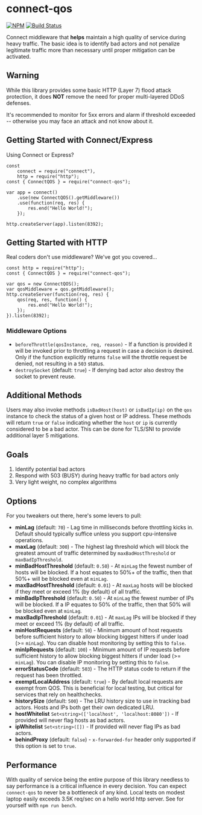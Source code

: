 # connect-qos

[![NPM](https://nodei.co/npm/connect-qos.png?mini=true)](https://nodei.co/npm/connect-qos/) [![Build Status](https://app.travis-ci.com/godaddy/connect-qos.svg?branch=main)](https://app.travis-ci.com/godaddy/connect-qos)

Connect middleware that **helps** maintain a high quality of service during heavy traffic. The basic
idea is to identify bad actors and not penalize legitimate traffic more than necessary until
proper mitigation can be activated.


## Warning

While this library provides some basic HTTP (Layer 7) flood attack protection,
it does **NOT** remove the need for proper multi-layered DDoS defenses.

It's recommended to monitor for 5xx errors and alarm if threshold exceeded --
otherwise you may face an attack and not know about it.


## Getting Started with Connect/Express

Using Connect or Express?

	const 
		connect = require("connect"),
		http = require("http");
	const { ConnectQOS } = require("connect-qos");

	var app = connect()
		.use(new ConnectQOS().getMiddleware())
		.use(function(req, res) {
			res.end("Hello World!");
		});

	http.createServer(app).listen(8392);


## Getting Started with HTTP

Real coders don't use middleware? We've got you covered...

	const http = require("http");
	const { ConnectQOS } = require("connect-qos");

	var qos = new ConnectQOS();
	var qosMiddleware = qos.getMiddleware();
	http.createServer(function(req, res) {
		qos(req, res, function() {
			res.end("Hello World!");
		});
	}).listen(8392);

### Middleware Options

* `beforeThrottle(qosInstance, req, reason)` - If a function is provided it will be
  invoked prior to throttling a request in case a decision is desired. Only if
	the function explicitly returns `false` will the throttle request be denied,
	not resulting in a `503` status.
* `destroySocket` (default: `true`) - If denying bad actor also destroy the socket
  to prevent reuse.

## Additional Methods

Users may also invoke methods `isBadHost(host)` or `isBadIp(ip)` on the `qos` instance to check the status of a given host or IP address. These methods will return `true` or `false` indicating whether the `host` or `ip` is currently considered to be a bad actor. This can be done for TLS/SNI to provide additional layer 5 mitigations.

## Goals

1. Identify potential bad actors
2. Respond with 503 (BUSY) during heavy traffic for bad actors only
3. Very light weight, no complex algorithms



## Options

For you tweakers out there, here's some levers to pull:

* **minLag** (default: `70`) - Lag time in milliseconds before throttling kicks in.
  Default should typically suffice unless you support cpu-intensive operations.
* **maxLag** (default: `300`) - The highest lag threshold which will block the
  greatest amount of traffic determined by `maxBadHostThreshold` or `maxBadIpThreshold`.
* **minBadHostThreshold** (default: `0.50`) - At `minLag` the fewest number of hosts
  will be blocked. If a host equates to 50%+ of the traffic,
	then that 50%+ will be blocked even at `minLag`.
* **maxBadHostThreshold** (default: `0.01`) - At `maxLag` hosts will be blocked
  if they meet or exceed 1% (by default) of all traffic.
* **minBadIpThreshold** (default: `0.50`) - At `minLag` the fewest number of IPs
  will be blocked. If a IP equates to 50% of the traffic,
	then that 50% will be blocked even at `minLag`.
* **maxBadIpThreshold** (default: `0.01`) - At `maxLag` IPs will be blocked
  if they meet or exceed 1% (by default) of all traffic.
* **minHostRequests** (default: `50`) - Minimum amount of host requests before
  sufficient history to allow blocking biggest hitters if under load (>= `minLag`).
	You can disable host monitoring by setting this to `false`.
* **minIpRequests** (default: `100`) - Minimum amount of IP requests before
  sufficient history to allow blocking biggest hitters if under load (>= `minLag`).
	You can disable IP monitoring by setting this to `false`.
* **errorStatusCode** (default: `503`) - The HTTP status code to return if the
  request has been throttled.
* **exemptLocalAddress** (default: `true`) - By default local requests are exempt
  from QOS. This is beneficial for local testing, but critical for services that
	rely on healthchecks.
* **historySize** (default: `500`) - The LRU history size to use in
  tracking bad actors. Hosts and IPs both get their own dedicated LRU.
* **hostWhitelist** `Set<string>(['localhost', 'localhost:8080'])` - If provided will never flag hosts as bad actors.
* **ipWhitelist** `Set<string>([])` - If provided will never flag IPs as bad actors.
* **behindProxy** (default: `false`) - `x-forwarded-for` header only supported
  if this option is set to `true`.


## Performance

With quality of service being the entire purpose of this library needless to say
performance is a critical influence in every decision. You can expect `connect-qos`
to never be a bottleneck of any kind. Local tests on modest laptop easily
exceeds 3.5K req/sec on a hello world http server. See for yourself with
`npm run bench`.
